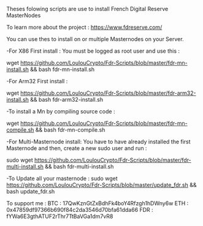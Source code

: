 Theses folowing scripts are use to install French Digital Reserve MasterNodes

To learn more about the project : 
https://www.fdreserve.com/

You can use thes to install on or multiple Masternodes on your Server.

-For X86 First install : 
You must be logged as root user and use this :

wget https://github.com/LoulouCrypto/Fdr-Scripts/blob/master/fdr-mn-install.sh && bash fdr-mn-install.sh

-For Arm32 First install :

wget https://github.com/LoulouCrypto/Fdr-Scripts/blob/master/fdr-arm32-install.sh && bash fdr-arm32-install.sh

-To install a Mn by compiling source code : 

wget https://github.com/LoulouCrypto/Fdr-Scripts/blob/master/fdr-mn-compile.sh && bash fdr-mn-compile.sh

-For Multi-Masternode install: 
You have to have already installed the first Masternode and then, create a new sudo user and run : 

sudo wget https://github.com/LoulouCrypto/Fdr-Scripts/blob/master/fdr-multi-install.sh && bash fdr-multi-install.sh


-To Update all your masternode : 
sudo wget https://github.com/LoulouCrypto/Fdr-Scripts/blob/master/update_fdr.sh && bash update_fdr.sh


To support me : 
BTC :
17QwKznGtZxBdhFk4boY4Rfzgh1hDWny6w
ETH :
0x47859df97366b690f84c2da3546d70bfa61dda66
FDR :
fYWa6E3gthATUF2rThr7TtBaVGa1dm7vR8
